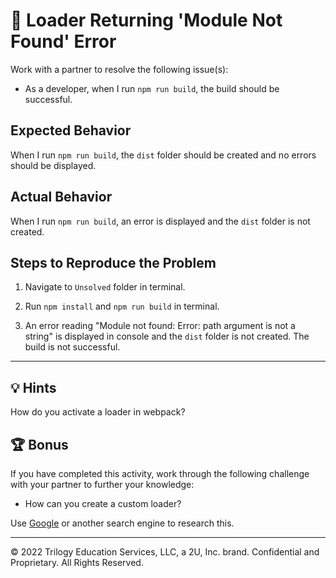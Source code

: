 # 🐛 Loader Returning 'Module Not Found' Error

Work with a partner to resolve the following issue(s):

* As a developer, when I run `npm run build`, the build should be successful.

## Expected Behavior

When I run `npm run build`, the `dist` folder should be created and no errors should be displayed.

## Actual Behavior

When I run `npm run build`, an error is displayed and the `dist` folder is not created.

## Steps to Reproduce the Problem

1. Navigate to `Unsolved` folder in terminal.

2. Run `npm install` and `npm run build` in terminal.

3. An error reading "Module not found: Error: path argument is not a string" is displayed in console and the `dist` folder is not created. The build is not successful.

---

## 💡 Hints

How do you activate a loader in webpack?

## 🏆 Bonus

If you have completed this activity, work through the following challenge with your partner to further your knowledge:

* How can you create a custom loader?

Use [Google](https://www.google.com) or another search engine to research this.

---

© 2022 Trilogy Education Services, LLC, a 2U, Inc. brand. Confidential and Proprietary. All Rights Reserved.

